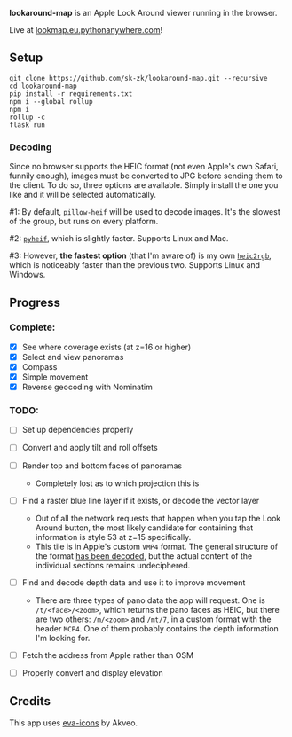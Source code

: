**lookaround-map** is an Apple Look Around viewer running in the browser.

Live at [lookmap.eu.pythonanywhere.com](https://lookmap.eu.pythonanywhere.com)!

## Setup
```
git clone https://github.com/sk-zk/lookaround-map.git --recursive
cd lookaround-map
pip install -r requirements.txt
npm i --global rollup
npm i
rollup -c
flask run
```

### Decoding
Since no browser supports the HEIC format (not even Apple's own Safari, funnily enough), images must be converted to JPG before sending them to the client.
To do so, three options are available. Simply install the one you like and it will be selected automatically.

#1: By default, `pillow-heif` will be used to decode images. It's the slowest of the group, but runs on every platform.

#2: [`pyheif`](https://github.com/carsales/pyheif), which is slightly faster. Supports Linux and Mac.

#3: However, **the fastest option** (that I'm aware of) is my own [`heic2rgb`](https://github.com/sk-zk/heic2rgb/), which is noticeably faster than the previous two. Supports Linux and Windows.


## Progress
### Complete:
- [x] See where coverage exists (at z=16 or higher)
- [x] Select and view panoramas
- [x] Compass
- [x] Simple movement
- [x] Reverse geocoding with Nominatim

### TODO:
- [ ] Set up dependencies properly
- [ ] Convert and apply tilt and roll offsets
- [ ] Render top and bottom faces of panoramas
   - Completely lost as to which projection this is
- [ ] Find a raster blue line layer if it exists, or decode the vector layer
   - Out of all the network requests that happen when you tap the Look Around button, the most likely candidate
     for containing that information is style 53 at z=15 specifically.  
   - This tile is in Apple's custom `VMP4` format. The general structure of the format [has been decoded](https://github.com/19h/vmp4-dump),
     but the actual content of the individual sections remains undeciphered. 
- [ ] Find and decode depth data and use it to improve movement
   - There are three types of pano data the app will request. One is `/t/<face>/<zoom>`, which returns the pano faces as HEIC, but there are two others: `/m/<zoom>` and `/mt/7`, in a custom format with the header `MCP4`. One of them probably contains the depth information I'm looking for.
- [ ] Fetch the address from Apple rather than OSM
- [ ] Properly convert and display elevation


## Credits
This app uses [eva-icons](https://github.com/akveo/eva-icons) by Akveo.